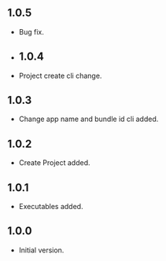 ## 1.0.5

- Bug fix.

- ## 1.0.4

- Project create cli change.

## 1.0.3

- Change app name and bundle id cli added.

## 1.0.2

- Create Project added.

## 1.0.1

- Executables added.

## 1.0.0

- Initial version.

